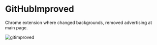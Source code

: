 # GitHubImproved
Chrome extension where changed backgrounds, removed advertising at main page.

![gitimproved](https://user-images.githubusercontent.com/47028393/82961025-d68a0f80-9fc4-11ea-97d3-a1dd75341ac4.gif)
